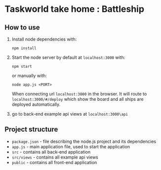 # Taskworld take home : Battleship

## How to use
1. Install node dependencies with:

    ```
    npm install
    ```
2. Start the node server by default at ```localhost:3000``` with:

    ```
    npm start
    ```
    or manually with:
    ```
    node app.js <PORT>
    ```
   When connecting url ```localhost:3000``` in the browser. 
   It will route to ```localhost:3000/#/deploy``` which show the board and all ships are deployed automatically. 

3. go to back-end example api views at ```localhost:3000\api```

## Project structure
- ```package.json``` - file describing the node.js project and its dependencies
- ```app.js``` - main application file, used to start the application
- ```src``` - contains all back-end application
- ```src/views``` - contains all example api views
- ```public``` - contains all front-end application

